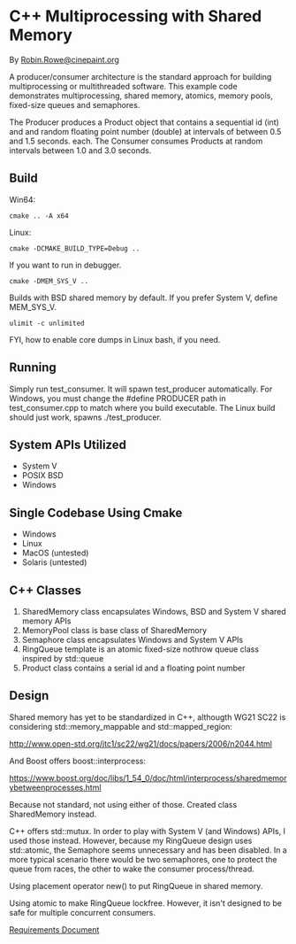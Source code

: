 # C++ Multiprocessing with Shared Memory
By Robin.Rowe@cinepaint.org

A producer/consumer architecture is the standard approach for building multiprocessing or multithreaded software. This example code demonstrates multiprocessing, shared memory, atomics, memory pools, fixed-size queues and semaphores. 

The Producer produces a Product object that contains a sequential id (int) and and random floating point number (double) at intervals of between 0.5 and 1.5 seconds. each. The Consumer consumes Products at random intervals between 1.0 and 3.0 seconds.

## Build

Win64:

    cmake .. -A x64

Linux:

    cmake -DCMAKE_BUILD_TYPE=Debug ..

If you want to run in debugger.

    cmake -DMEM_SYS_V ..

Builds with BSD shared memory by default. If you prefer System V, define MEM_SYS_V.

    ulimit -c unlimited

FYI, how to enable core dumps in Linux bash, if you need.

## Running

Simply run test_consumer. It will spawn test_producer automatically. For Windows, you must change the #define PRODUCER path in test_consumer.cpp to match where you build executable. The Linux build should just work, spawns ./test_producer.

## System APIs Utilized

- System V
- POSIX BSD 
- Windows

## Single Codebase Using Cmake

- Windows
- Linux
- MacOS (untested)
- Solaris (untested)

## C++ Classes

1. SharedMemory class encapsulates Windows, BSD and System V shared memory APIs
1. MemoryPool class is base class of SharedMemory
1. Semaphore class encapsulates Windows and System V APIs
1. RingQueue template is an atomic fixed-size nothrow queue class inspired by std::queue
1. Product class contains a serial id and a floating point number

## Design

Shared memory has yet to be standardized in C++, althougth WG21 SC22 is considering std::memory_mappable and std::mapped_region:

http://www.open-std.org/jtc1/sc22/wg21/docs/papers/2006/n2044.html

And Boost offers boost::interprocess:

https://www.boost.org/doc/libs/1_54_0/doc/html/interprocess/sharedmemorybetweenprocesses.html

Because not standard, not using either of those. Created class SharedMemory instead.

C++ offers std::mutux. In order to play with System V (and Windows) APIs, I used those instead. However, because my RingQueue design uses std::atomic, the Semaphore seems unnecessary and has been disabled. In a more typical scenario there would be two semaphores, one to protect the queue from races, the other to wake the consumer process/thread.

Using placement operator new() to put RingQueue in shared memory. 

Using atomic to make RingQueue lockfree. However, it isn't designed to be safe for multiple concurrent consumers.

[Requirements Document](docs/Requirements.md)
